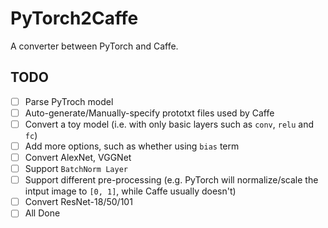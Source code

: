 # PyTorch2Caffe
A converter between PyTorch and Caffe.

## TODO

- [ ] Parse PyTroch model
- [ ] Auto-generate/Manually-specify prototxt files used by Caffe
- [ ] Convert a toy model (i.e. with only basic layers such as `conv`, `relu` and `fc`)
- [ ] Add more options, such as whether using `bias` term
- [ ] Convert AlexNet, VGGNet
- [ ] Support `BatchNorm Layer`
- [ ] Support different pre-processing (e.g. PyTorch will normalize/scale the intput image to `[0, 1]`, while Caffe usually doesn't)
- [ ] Convert ResNet-18/50/101
- [ ] All Done
